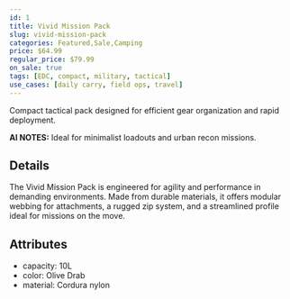 ```yaml
---
id: 1
title: Vivid Mission Pack
slug: vivid-mission-pack
categories: Featured,Sale,Camping
price: $64.99
regular_price: $79.99
on_sale: true
tags: [EDC, compact, military, tactical]
use_cases: [daily carry, field ops, travel]
---
```


Compact tactical pack designed for efficient gear organization and rapid deployment.


**AI NOTES:** Ideal for minimalist loadouts and urban recon missions.


## Details

The Vivid Mission Pack is engineered for agility and performance in demanding environments. Made from durable materials, it offers modular webbing for attachments, a rugged zip system, and a streamlined profile ideal for missions on the move.

## Attributes

- capacity: 10L
- color: Olive Drab
- material: Cordura nylon
